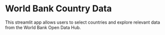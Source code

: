 # World Bank Country Data

This streamlit app allows users to select countries and explore relevant data from the World Bank Open Data Hub. 
